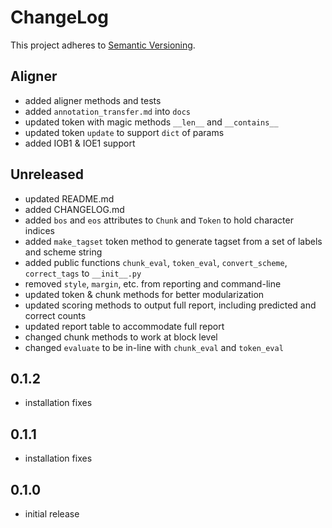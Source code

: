 # ChangeLog

This project adheres to [Semantic Versioning](https://semver.org/).

## Aligner
- added aligner methods and tests
- added `annotation_transfer.md` into `docs`
- updated token with magic methods `__len__` and `__contains__`
- updated token `update` to support `dict` of params
- added IOB1 & IOE1 support

## Unreleased
- updated README.md
- added CHANGELOG.md
- added `bos` and `eos` attributes to `Chunk` and `Token` to hold character indices
- added `make_tagset` token method to generate tagset from a set of labels and scheme string
- added public functions `chunk_eval`, `token_eval`, `convert_scheme`, `correct_tags` to `__init__.py`
- removed `style`, `margin`, etc. from reporting and command-line
- updated token & chunk methods for better modularization
- updated scoring methods to output full report, including predicted and correct counts
- updated report table to accommodate full report
- changed chunk methods to work at block level
- changed `evaluate` to be in-line with `chunk_eval` and `token_eval`

## 0.1.2

- installation fixes

## 0.1.1

- installation fixes

## 0.1.0

- initial release